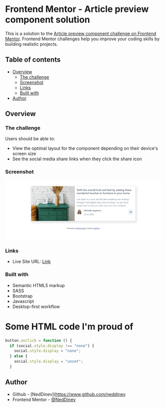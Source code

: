 # Frontend Mentor - Article preview component solution

This is a solution to the [Article preview component challenge on Frontend Mentor](https://www.frontendmentor.io/challenges/article-preview-component-dYBN_pYFT). Frontend Mentor challenges help you improve your coding skills by building realistic projects. 

## Table of contents

- [Overview](#overview)
  - [The challenge](#the-challenge)
  - [Screenshot](#screenshot)
  - [Links](#links)
  - [Built with](#built-with)
- [Author](#author)


## Overview

### The challenge

Users should be able to:

- View the optimal layout for the component depending on their device's screen size
- See the social media share links when they click the share icon

### Screenshot

![](./screenshot.png)



### Links

- Live Site URL: [Link](https://article-preview-component-master-neddinev.vercel.app/)



### Built with

- Semantic HTML5 markup
- SASS
- Bootstrap
- Javascript
- Desktop-first workflow

 


<h1>Some HTML code I'm proud of</h1>

```js
button.onclick = function () {
  if (social.style.display !== "none") {
    social.style.display = "none";
  } else {
    social.style.display = "unset";
  }
```


## Author

- Github - [NedDinev](https://www.github.com/neddinev
- Frontend Mentor - [@NedDinev](https://www.frontendmentor.io/profile/neddinev)
